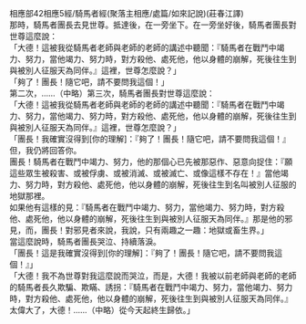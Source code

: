 相應部42相應5經/騎馬者經(聚落主相應/處篇/如來記說)(莊春江譯)  
那時，騎馬者團長去見世尊。抵達後，在一旁坐下。在一旁坐好後，騎馬者團長對世尊這麼說：  
「大德！這被我從騎馬者老師與老師的老師的講述中聽聞：『騎馬者在戰鬥中竭力、努力，當他竭力、努力時，對方殺他、處死他，他以身體的崩解，死後往生到與被別人征服天為同伴。』這裡，世尊怎麼說？」  
「夠了！團長！隨它吧，請不要問我這個！」  
第二次，……（中略）第三次，騎馬者團長對世尊這麼說：  
「大德！這被我從騎馬者老師與老師的老師的講述中聽聞：『騎馬者在戰鬥中竭力、努力，當他竭力、努力時，對方殺他、處死他，他以身體的崩解，死後往生到與被別人征服天為同伴。』這裡，世尊怎麼說？」  
「團長！我確實沒得到[你的理解]：『夠了！團長！隨它吧，請不要問我這個！』但，我仍將回答你。  
團長！騎馬者在戰鬥中竭力、努力，他的那個心已先被那惡作、惡意向捉住：『願這些眾生被殺害、或被俘虜、或被消滅、或被滅亡、或像這樣不存在！』當他竭力、努力時，對方殺他、處死他，他以身體的崩解，死後往生到名叫被別人征服的地獄那裡。  
如果他有這樣的見：『騎馬者在戰鬥中竭力、努力，當他竭力、努力時，對方殺他、處死他，他以身體的崩解，死後往生到與被別人征服天為同伴。』那是他的邪見，而，團長！對邪見者來說，我說，只有兩趣之一趣：地獄或畜生界。」  
當這麼說時，騎馬者團長哭泣、持續落淚。  
「團長！這是我確實沒得到[你的理解]：『夠了！團長！隨它吧，請不要問我這個！』」  
「大德！我不為世尊對我這麼說而哭泣，而是，大德！我被以前老師與老師的老師的騎馬者長久欺騙、欺瞞、誘拐：『騎馬者在戰鬥中竭力、努力，當他竭力、努力時，對方殺他、處死他，他以身體的崩解，死後往生到與被別人征服天為同伴。』  
太偉大了，大德！……（中略）從今天起終生歸依。」  
  
  
